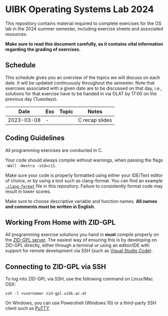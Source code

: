 # UIBK Operating Systems Lab 2024

This repository contains material required to complete exercises for the OS lab in the 2024 summer semester, including exercise sheets and associated resources.

**Make sure to read this document carefully, as it contains vital information regarding the grading of exercises.**

## Schedule

This schedule gives you an overview of the topics we will discuss on each date. It will be updated continuously throughout the semester.
Note that exercises associated with a given date are to be discussed on that day, i.e., solutions for that exercise have to be handed in via OLAT by 17:00 on the previous day (Tuesdays).

| Date       | Exc              | Topic                                                 | Notes               |
| ---------- | ---------------- | -------------------------------------                 | ------------------- |
| 2023-03-08 | -                |                                                       | C recap slides      |

## Coding Guidelines

All programming exercises are conducted in C.

Your code should always compile without warnings, when passing the flags `-Wall -Wextra -std=c11`.

Make sure your code is properly formatted using either your IDE/Text editor of choice, or by using a tool such as clang-format.
You can find an example [`.clang-format`](.clang-format) file in this repository.
Failure to consistently format code may result in lower scores.

Make sure to choose descriptive variable and function names.
**All names and comments must be written in English.**

## Working From Home with ZID-GPL

All programming exercise solutions you hand in **must** compile properly on the [ZID-GPL server](https://www.uibk.ac.at/zid/systeme/linux/lpccs_4/benutzeranleitung_zid-gpl.html).
The easiest way of ensuring this is by developing on ZID-GPL directly, either through a terminal or using an editor/IDE with support for remote development via SSH (such as [Visual Studio Code](https://code.visualstudio.com/docs/remote/ssh)).

## Connecting to ZID-GPL via SSH

To log into ZID-GPL via SSH, use the following command on Linux/Mac OSX:

`ssh -l <username> zid-gpl.uibk.ac.at`

On Windows, you can use Powershell (Windows 10) or a third-party SSH client
such as [PuTTY](https://www.putty.org/).
